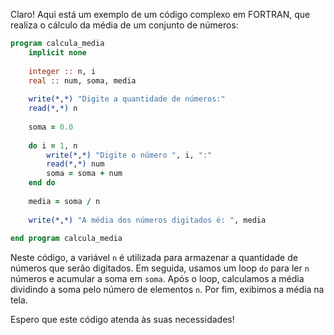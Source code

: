 Claro! Aqui está um exemplo de um código complexo em FORTRAN, que realiza o cálculo da média de um conjunto de números:

```fortran
program calcula_media
    implicit none
    
    integer :: n, i
    real :: num, soma, media
    
    write(*,*) "Digite a quantidade de números:"
    read(*,*) n
    
    soma = 0.0
    
    do i = 1, n
        write(*,*) "Digite o número ", i, ":"
        read(*,*) num
        soma = soma + num
    end do
    
    media = soma / n
    
    write(*,*) "A média dos números digitados é: ", media
    
end program calcula_media
```

Neste código, a variável `n` é utilizada para armazenar a quantidade de números que serão digitados. Em seguida, usamos um loop `do` para ler `n` números e acumular a soma em `soma`. Após o loop, calculamos a média dividindo a soma pelo número de elementos `n`. Por fim, exibimos a média na tela.

Espero que este código atenda às suas necessidades!